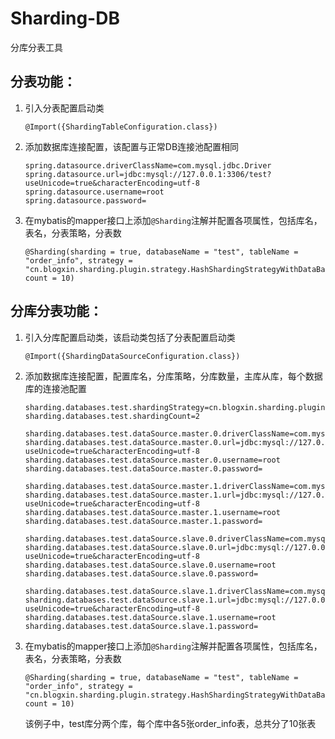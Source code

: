 # Sharding-DB

分库分表工具


## 分表功能：

1. 引入分表配置启动类

    ```
    @Import({ShardingTableConfiguration.class})
    ```

2. 添加数据库连接配置，该配置与正常DB连接池配置相同

    ```
    spring.datasource.driverClassName=com.mysql.jdbc.Driver
    spring.datasource.url=jdbc:mysql://127.0.0.1:3306/test?useUnicode=true&characterEncoding=utf-8
    spring.datasource.username=root
    spring.datasource.password=
    ```

3. 在mybatis的mapper接口上添加`@Sharding`注解并配置各项属性，包括库名，表名，分表策略，分表数

    ```
    @Sharding(sharding = true, databaseName = "test", tableName = "order_info", strategy = "cn.blogxin.sharding.plugin.strategy.HashShardingStrategyWithDataBase", count = 10)
    ```



## 分库分表功能：

1. 引入分库配置启动类，该启动类包括了分表配置启动类

    ```
    @Import({ShardingDataSourceConfiguration.class})
    ```

2. 添加数据库连接配置，配置库名，分库策略，分库数量，主库从库，每个数据库的连接池配置

    ```
    sharding.databases.test.shardingStrategy=cn.blogxin.sharding.plugin.strategy.database.DefaultShardingDataBaseStrategy
    sharding.databases.test.shardingCount=2
    
    sharding.databases.test.dataSource.master.0.driverClassName=com.mysql.jdbc.Driver
    sharding.databases.test.dataSource.master.0.url=jdbc:mysql://127.0.0.1:3306/test?useUnicode=true&characterEncoding=utf-8
    sharding.databases.test.dataSource.master.0.username=root
    sharding.databases.test.dataSource.master.0.password=
    
    sharding.databases.test.dataSource.master.1.driverClassName=com.mysql.jdbc.Driver
    sharding.databases.test.dataSource.master.1.url=jdbc:mysql://127.0.0.1:3306/test1?useUnicode=true&characterEncoding=utf-8
    sharding.databases.test.dataSource.master.1.username=root
    sharding.databases.test.dataSource.master.1.password=
    
    sharding.databases.test.dataSource.slave.0.driverClassName=com.mysql.jdbc.Driver
    sharding.databases.test.dataSource.slave.0.url=jdbc:mysql://127.0.0.1:3306/test?useUnicode=true&characterEncoding=utf-8
    sharding.databases.test.dataSource.slave.0.username=root
    sharding.databases.test.dataSource.slave.0.password=
    
    sharding.databases.test.dataSource.slave.1.driverClassName=com.mysql.jdbc.Driver
    sharding.databases.test.dataSource.slave.1.url=jdbc:mysql://127.0.0.1:3306/test1?useUnicode=true&characterEncoding=utf-8
    sharding.databases.test.dataSource.slave.1.username=root
    sharding.databases.test.dataSource.slave.1.password=
    ```

3. 在mybatis的mapper接口上添加`@Sharding`注解并配置各项属性，包括库名，表名，分表策略，分表数

    ```
    @Sharding(sharding = true, databaseName = "test", tableName = "order_info", strategy = "cn.blogxin.sharding.plugin.strategy.HashShardingStrategyWithDataBase", count = 10)
    ```

    该例子中，test库分两个库，每个库中各5张order_info表，总共分了10张表

